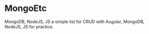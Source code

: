 # MongoEtc
MongoDB, NodeJS, JS
a simple list for CRUD with Augular, MongoDB, NodeJS, JS for practice.
